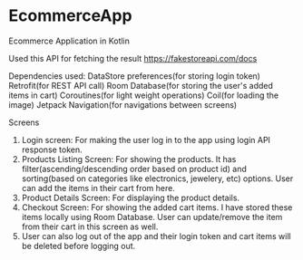 # EcommerceApp
Ecommerce Application in Kotlin 

Used this API for fetching the result
https://fakestoreapi.com/docs

Dependencies used:
DataStore preferences(for storing login token)
Retrofit(for REST API call)
Room Database(for storing the user's added items in cart)
Coroutines(for light weight operations)
Coil(for loading the image)
Jetpack Navigation(for navigations between screens)

Screens
1) Login screen: For making the user log in to the app using login API response token.
2) Products Listing Screen: For showing the products. It has filter(ascending/descending order based on product id) and sorting(based on categories like electronics, jewelery, etc) options. User can add the items in their cart from here.
3) Product Details Screen: For displaying the product details.
4) Checkout Screen: For showing the added cart items. I have stored these items locally using Room Database. User can update/remove the item from their cart in this screen as well.
5) User can also log out of the app and their login token and cart items will be deleted before logging out.
